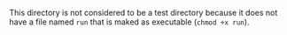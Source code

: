 This directory is not considered to be a test directory because it does not have a file named `run` that is maked as executable (`chmod +x run`).